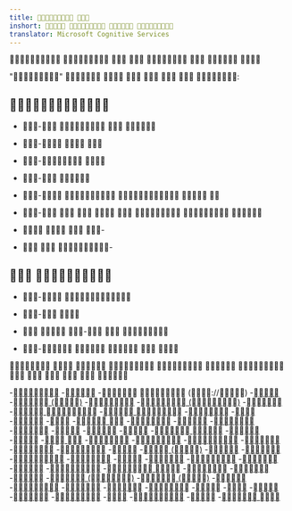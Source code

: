 ```yaml
---
title:  
inshort:    
translator: Microsoft Cognitive Services
---
```



        

""       :

## 

* -   

* -  

* - 

* - 

* -    

* -       

*    -

*   -

##  

* - 

* - 

*   -  

* -    


  
         

-[](://)
-[](://)
-  (://)
-[](://)
-[ ()](://)
-[](://)
-[ ()](://)
-[](://)
-[ ](://)
-[ ](://)
-[](://)
-[](://)
-[](://)
-[](://)
-[ ](://)
-[](://)
-[](://)
-[](://)
-[](://)
-[](://)
-[](://)
-[](://)
-[ ](://)
-[](://)
-[](://)
-[ ](://)
-[](://)
-[](://)
-[](://)
-[](://)
-[](://)
-[](://)
-[](://)
-[ ()](://)
-[](://)
-[](://)
-[](://)
-[](://)
-[](://)
-[](://)
-[](://)
-[](://)
-[](://)
-[](://)
-[ ](://)
-[](://)
-[](://)
-[](://)
-[ ()](://)
-[ ()](://)
-[](://)
-[](://)
-[](://)
-[](://)
-[](://)
-[](://)
-[](://)
-[](://)
-[](://)
-[](://)
-[](://)
-[](://)
-[](://)
-[ ](://)

